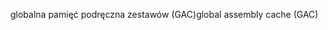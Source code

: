 <span data-ttu-id="85d1b-101">globalna pamięć podręczna zestawów (GAC)</span><span class="sxs-lookup"><span data-stu-id="85d1b-101">global assembly cache (GAC)</span></span>